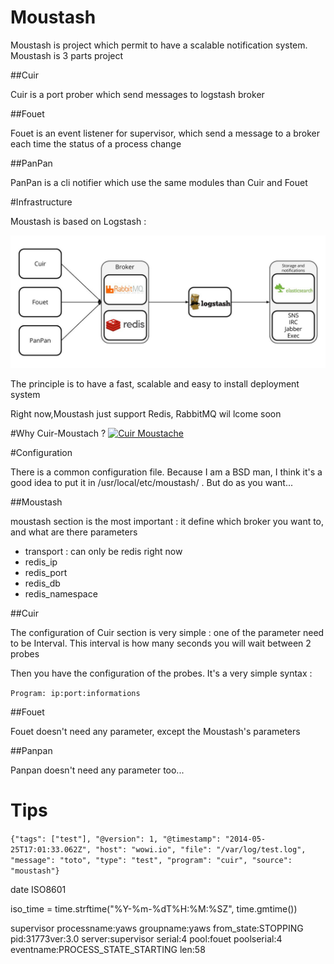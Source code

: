 Moustash
========

Moustash is project which permit to have a scalable notification system.
Moustash is 3 parts project

##Cuir

Cuir is a port prober which send messages to logstash broker

##Fouet

Fouet is an event listener for supervisor, which send a message to a broker each time the status of a process change

##PanPan

PanPan is a cli notifier which use the same modules than Cuir and Fouet

#Infrastructure

Moustash is based on Logstash :

![Moustash](docs/Moustash.jpg)

The principle is to have a fast, scalable and easy to install deployment system

Right now,Moustash just support Redis, RabbitMQ wil lcome soon

#Why Cuir-Moustach ?
[![Cuir Moustache](http://img.youtube.com/vi/VunU_11xwPM/0.jpg)](http://www.youtube.com/watch?v=VunU_11xwPM)

#Configuration

There is a common configuration file. Because I am a BSD man, I think it's a good idea to put it in /usr/local/etc/moustash/ . But do as you want...

##Moustash

moustash section is the most important : it define which broker you want to, and what are there parameters

* transport : can only be redis right now
* redis_ip
* redis_port
* redis_db
* redis_namespace

##Cuir

The configuration of Cuir section is very simple : one of the parameter need to be Interval. This interval is how many seconds you will wait between 2 probes

Then you have the configuration of the probes. It's a very simple syntax :

```Program: ip:port:informations```

##Fouet

Fouet doesn't need any parameter, except the Moustash's parameters

##Panpan

Panpan doesn't need any parameter too...


# Tips

```{"tags": ["test"], "@version": 1, "@timestamp": "2014-05-25T17:01:33.062Z", "host": "wowi.io", "file": "/var/log/test.log", "message": "toto", "type": "test", "program": "cuir", "source": "moustash"}```

date ISO8601

 iso_time = time.strftime("%Y-%m-%dT%H:%M:%SZ", time.gmtime())

supervisor
processname:yaws groupname:yaws from_state:STOPPING pid:31773ver:3.0 server:supervisor serial:4 pool:fouet poolserial:4 eventname:PROCESS_STATE_STARTING len:58
